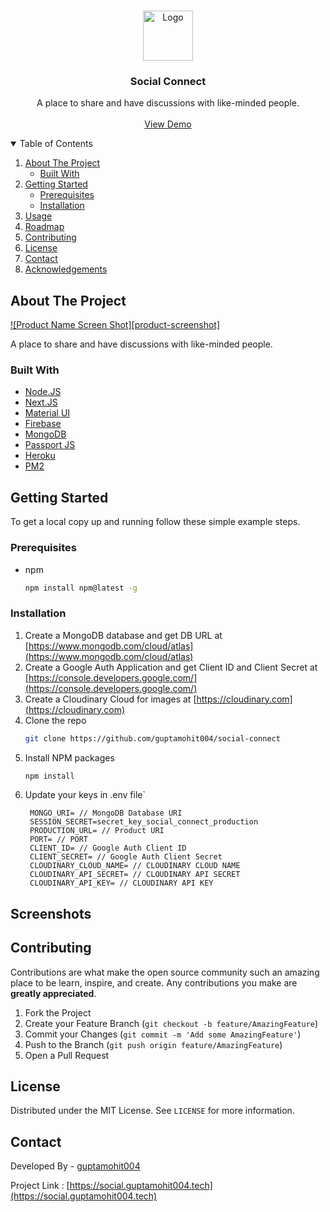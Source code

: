 <!-- PROJECT LOGO -->
<br />
<p align="center">
  <a href="https://github.com/othneildrew/Best-README-Template">
    <img src="https://social.guptamohit004.tech/favicon-32x32.png" alt="Logo" width="80" height="80">
  </a>

  <h3 align="center">Social Connect</h3>

  <p align="center">
  A place to share and have discussions with like-minded people.
    <br />
    <br />
    <a href="https://social.guptamohit004.tech">View Demo</a>
  </p>
</p>

<!-- TABLE OF CONTENTS -->
<details open="open">
  <summary>Table of Contents</summary>
  <ol>
    <li>
      <a href="#about-the-project">About The Project</a>
      <ul>
        <li><a href="#built-with">Built With</a></li>
      </ul>
    </li>
    <li>
      <a href="#getting-started">Getting Started</a>
      <ul>
        <li><a href="#prerequisites">Prerequisites</a></li>
        <li><a href="#installation">Installation</a></li>
      </ul>
    </li>
    <li><a href="#usage">Usage</a></li>
    <li><a href="#roadmap">Roadmap</a></li>
    <li><a href="#contributing">Contributing</a></li>
    <li><a href="#license">License</a></li>
    <li><a href="#contact">Contact</a></li>
    <li><a href="#acknowledgements">Acknowledgements</a></li>
  </ol>
</details>

<!-- ABOUT THE PROJECT -->

## About The Project

[![Product Name Screen Shot][product-screenshot]](https://example.com)

A place to share and have discussions with like-minded people.

### Built With

- [Node.JS](https://nodejs.org/)
- [Next.JS](https://nextjs.org/)
- [Material UI](https://material-ui.com/)
- [Firebase](https://firebase.google.com/)
- [MongoDB](https://www.mongodb.com/)
- [Passport JS](http://www.passportjs.org/)
- [Heroku](https://www.heroku.com/)
- [PM2 ](https://pm2.keymetrics.io/)

<!-- GETTING STARTED -->

## Getting Started

To get a local copy up and running follow these simple example steps.

### Prerequisites

- npm
  ```sh
  npm install npm@latest -g
  ```

### Installation

1. Create a MongoDB database and get DB URL at [https://www.mongodb.com/cloud/atlas](https://www.mongodb.com/cloud/atlas)
2. Create a Google Auth Application and get Client ID and Client Secret at [https://console.developers.google.com/](https://console.developers.google.com/)
3. Create a Cloudinary Cloud for images at [https://cloudinary.com](https://cloudinary.com)
4. Clone the repo
   ```sh
   git clone https://github.com/guptamohit004/social-connect
   ```
5. Install NPM packages
   ```sh
   npm install
   ```
6. Update your keys in .env file`
   ```JS
    MONGO_URI= // MongoDB Database URI
    SESSION_SECRET=secret_key_social_connect_production
    PRODUCTION_URL= // Product URI
    PORT= // PORT
    CLIENT_ID= // Google Auth Client ID
    CLIENT_SECRET= // Google Auth Client Secret
    CLOUDINARY_CLOUD_NAME= // CLOUDINARY CLOUD NAME
    CLOUDINARY_API_SECRET= // CLOUDINARY API SECRET
    CLOUDINARY_API_KEY= // CLOUDINARY API KEY
   ```

<!-- USAGE EXAMPLES -->

## Screenshots

<!-- CONTRIBUTING -->

## Contributing

Contributions are what make the open source community such an amazing place to be learn, inspire, and create. Any contributions you make are **greatly appreciated**.

1. Fork the Project
2. Create your Feature Branch (`git checkout -b feature/AmazingFeature`)
3. Commit your Changes (`git commit -m 'Add some AmazingFeature'`)
4. Push to the Branch (`git push origin feature/AmazingFeature`)
5. Open a Pull Request

<!-- LICENSE -->

## License

Distributed under the MIT License. See `LICENSE` for more information.

<!-- CONTACT -->

## Contact

Developed By - [guptamohit004](https://www.linkedin.com/in/guptamohit004/)

Project Link : [https://social.guptamohit004.tech](https://social.guptamohit004.tech)

